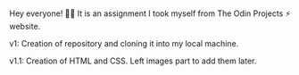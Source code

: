 Hey everyone! 👋🏻
It is an assignment I took myself from The Odin Projects ⚡ website.

v1: Creation of repository and cloning it into my local machine.

v1.1: Creation of HTML and CSS. Left images part to add them later.


